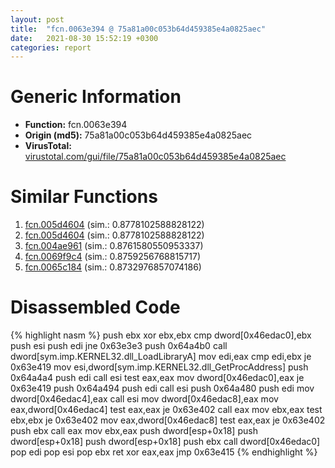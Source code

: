```yaml
---
layout: post
title:  "fcn.0063e394 @ 75a81a00c053b64d459385e4a0825aec"
date:   2021-08-30 15:52:19 +0300
categories: report
---
```


# Generic Information
- **Function:** fcn.0063e394
- **Origin (md5):** 75a81a00c053b64d459385e4a0825aec
- **VirusTotal:** [virustotal.com/gui/file/75a81a00c053b64d459385e4a0825aec][virustotal_ref]



# Similar Functions

1. [fcn.005d4604][similar_1_ref] (sim.: 0.8778102588828122)
2. [fcn.005d4604][similar_2_ref] (sim.: 0.8778102588828122)
3. [fcn.004ae961][similar_3_ref] (sim.: 0.8761580550953337)
4. [fcn.0069f9c4][similar_4_ref] (sim.: 0.8759256768815717)
5. [fcn.0065c184][similar_5_ref] (sim.: 0.8732976857074186)


# Disassembled Code

{% highlight nasm %}
push ebx
xor ebx,ebx
cmp dword[0x46edac0],ebx
push esi
push edi
jne 0x63e3e3
push 0x64a4b0
call dword[sym.imp.KERNEL32.dll_LoadLibraryA]
mov edi,eax
cmp edi,ebx
je 0x63e419
mov esi,dword[sym.imp.KERNEL32.dll_GetProcAddress]
push 0x64a4a4
push edi
call esi
test eax,eax
mov dword[0x46edac0],eax
je 0x63e419
push 0x64a494
push edi
call esi
push 0x64a480
push edi
mov dword[0x46edac4],eax
call esi
mov dword[0x46edac8],eax
mov eax,dword[0x46edac4]
test eax,eax
je 0x63e402
call eax
mov ebx,eax
test ebx,ebx
je 0x63e402
mov eax,dword[0x46edac8]
test eax,eax
je 0x63e402
push ebx
call eax
mov ebx,eax
push dword[esp+0x18]
push dword[esp+0x18]
push dword[esp+0x18]
push ebx
call dword[0x46edac0]
pop edi
pop esi
pop ebx
ret 
xor eax,eax
jmp 0x63e415
{% endhighlight %}


[similar_1_ref]: /report/fcn.005d4604@4179b381a87b74dcd140154f9010ef86
[similar_2_ref]: /report/fcn.005d4604@36725a4ae161c6e8a09f5f34ebd6f2e0
[similar_3_ref]: /report/fcn.004ae961@3e981d1767f44f5fe2446a49ffe52f4e
[similar_4_ref]: /report/fcn.0069f9c4@0fb0e1c162f9df68f5d89a2b2a71a217
[similar_5_ref]: /report/fcn.0065c184@bcba729302fe28f65deb2b102a06324a
[virustotal_ref]: https://www.virustotal.com/gui/file/75a81a00c053b64d459385e4a0825aec